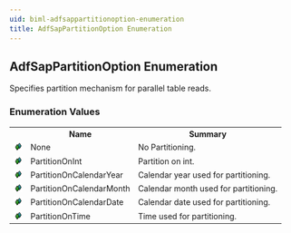 ```yaml
---
uid: biml-adfsappartitionoption-enumeration
title: AdfSapPartitionOption Enumeration
---
```


## AdfSapPartitionOption Enumeration

<div class="LanguageSummary"><div class ="SummaryItem">Specifies partition mechanism for parallel table reads.</div></div>
<div class="EnumValueGroup">

### Enumeration Values

<table id="EnumValue" class="MemberList"><tbody><tr><th class="MemberTypeIconColumnHeader">&nbsp;</th><th class="MemberNameColumnHeader">Name</th><th class="MemberSummaryColumnHeader">Summary</th></tr><tr class="cd0"><td align="center" class="MemberTypeIcon"><img src="enumValue.png"></img></td><td class="MemberName">None</td><td class="MemberSummary"><div class ="SummaryItem">No Partitioning.</div></td></tr><tr class="cd1"><td align="center" class="MemberTypeIcon"><img src="enumValue.png"></img></td><td class="MemberName">PartitionOnInt</td><td class="MemberSummary"><div class ="SummaryItem">Partition on int.</div></td></tr><tr class="cd0"><td align="center" class="MemberTypeIcon"><img src="enumValue.png"></img></td><td class="MemberName">PartitionOnCalendarYear</td><td class="MemberSummary"><div class ="SummaryItem">Calendar year used for partitioning.</div></td></tr><tr class="cd1"><td align="center" class="MemberTypeIcon"><img src="enumValue.png"></img></td><td class="MemberName">PartitionOnCalendarMonth</td><td class="MemberSummary"><div class ="SummaryItem">Calendar month used for partitioning.</div></td></tr><tr class="cd0"><td align="center" class="MemberTypeIcon"><img src="enumValue.png"></img></td><td class="MemberName">PartitionOnCalendarDate</td><td class="MemberSummary"><div class ="SummaryItem">Calendar date used for partitioning.</div></td></tr><tr class="cd1"><td align="center" class="MemberTypeIcon"><img src="enumValue.png"></img></td><td class="MemberName">PartitionOnTime</td><td class="MemberSummary"><div class ="SummaryItem">Time used for partitioning.</div></td></tr></tbody></table>
</div>